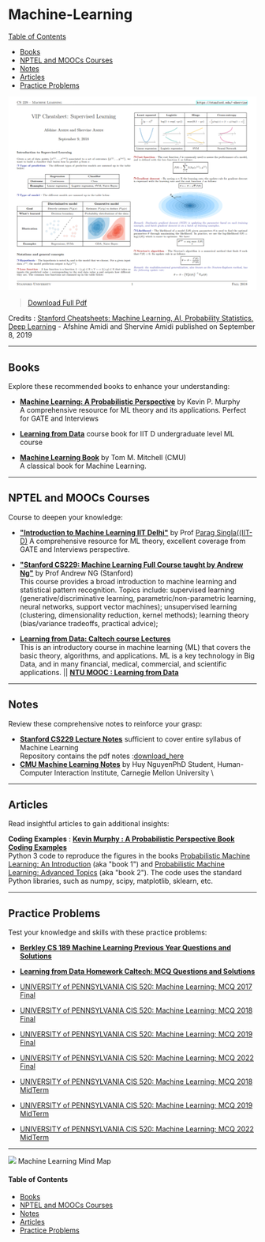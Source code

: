 # Machine-Learning

[Table of Contents](#table-of-contents)  
* [Books](#books)  
* [NPTEL and MOOCs Courses](#course)  
* [Notes](#notes)  
* [Articles](#articles)  
* [Practice Problems](#practice-problems)



[<img src="/Data/Machine-Learning/Machine_Learning_Cheatsheet.png">](/Data/Machine-Learning/super-cheatsheet-machine-learning.pdf)
> [Download Full Pdf](/Data/Artificial-Intelligence/All_cheat_sheet.pdf)
 
Credits : [Stanford Cheatsheets: Machine Learning, AI, Probability Statistics, Deep Learning](https://stanford.edu/~shervine/teaching/) - Afshine Amidi and Shervine Amidi published on September 8, 2019

---

## <a name="books"></a>Books

Explore these recommended books to enhance your understanding:

<!--
- [**"All of Statistics: A Concise Course in Statistical Inference"**](https://egrcc.github.io/docs/math/all-of-statistics.pdf) by  Larry Wasserman 
  A comprehensive resource for statistical theory and its applications.
-->

- [**Machine Learning: A Probabilistic Perspective**](http://noiselab.ucsd.edu/ECE228/Murphy_Machine_Learning.pdf) by Kevin P. Murphy\
  A comprehensive resource for ML theory and its applications. Perfect for GATE and Interviews

 - [**Learning from Data**](https://openeclass.panteion.gr/modules/document/file.php/PMS152/LEARNING/Abu-Mostafa%20Yaser%20S.%2C%20Malik%20Magdon-Ismail%2C%20Hsuan-Tien%20Lin%20%282012%29%20--%20Learning%20From%20Data_%20A%20short%20course.pdf) course book for IIT D undergraduate level ML course

- [**Machine Learning Book**](http://www.cs.cmu.edu/~tom/mlbook.html) by  Tom M. Mitchell (CMU)\
  A classical book for Machine Learning.
---

## <a name="course"></a>NPTEL and MOOCs Courses

Course to deepen your knowledge:

- [**"Introduction to Machine Learning IIT Delhi"**](https://www.cse.iitd.ac.in/~parags/teaching/col774/) by  Prof [Parag Singla((IIT-D)](https://www.cse.iitd.ac.in/~parags/)
  A comprehensive resource for ML theory, excellent coverage from GATE and Interviews perspective.

- [**"Stanford CS229: Machine Learning Full Course taught by Andrew Ng"**](https://www.youtube.com/watch?v=jGwO_UgTS7I&list=PLoROMvodv4rMiGQp3WXShtMGgzqpfVfbU&ab_channel=StanfordOnline) by  Prof Andrew NG (Stanford) \
This course provides a broad introduction to machine learning and statistical pattern recognition. Topics include: supervised learning (generative/discriminative learning, parametric/non-parametric learning, neural networks, support vector machines); unsupervised learning (clustering, dimensionality reduction, kernel methods); learning theory (bias/variance tradeoffs, practical advice);

- [**Learning from Data: Caltech course Lectures**](https://home.work.caltech.edu/telecourse.html) \
This is an introductory course in machine learning (ML) that covers the basic theory, algorithms, and applications. ML is a key technology in Big Data, and in many financial, medical, commercial, and scientific applications. || **[NTU MOOC : Learning from Data](https://www.csie.ntu.edu.tw/~htlin/mooc/)**
---

## <a name="notes"></a>Notes

Review these comprehensive notes to reinforce your grasp:

- **[Stanford CS229 Lecture Notes](https://cs229.stanford.edu/main_notes.pdf)** sufficient to cover entire syllabus of Machine Learning \
Repository contains the pdf notes :[download_here](/Data/Machine-Learning/main_notes.pdf)
- **[CMU Machine Learning Notes](https://www.cs.cmu.edu/~hn1/documents/machine-learning/notes.pdf)** by Huy NguyenPhD Student, Human-Computer Interaction Institute, Carnegie Mellon University \

---

## <a name="articles"></a>Articles

Read insightful articles to gain additional insights:

**Coding Examples** : [**Kevin Murphy : A Probabilistic Perspective Book Coding Examples**](https://github.com/probml/pyprobml/tree/master)\
Python 3 code to reproduce the figures in the books [Probabilistic Machine Learning: An Introduction](https://probml.github.io/pml-book/book1.html) (aka "book 1") and [Probabilistic Machine Learning: Advanced Topics](https://probml.github.io/pml-book/book2.html) (aka "book 2"). The code uses the standard Python libraries, such as numpy, scipy, matplotlib, sklearn, etc.

---

## <a name="practice-problems"></a>Practice Problems

Test your knowledge and skills with these practice problems:

- **[Berkley CS 189 Machine Learning Previous Year Questions and Solutions](https://tbp.berkeley.edu/courses/cs/189/)**
- **[Learning from Data Homework Caltech: MCQ Questions and Solutions](https://home.work.caltech.edu/homeworks.html)**


- [UNIVERSITY of PENNSYLVANIA CIS 520: Machine Learning; MCQ 2017 Final](/Data/Machine-Learning/final2017_solutions.pdf)
- [UNIVERSITY of PENNSYLVANIA CIS 520: Machine Learning; MCQ 2018 Final](/Data/Machine-Learning/final2018_solutions.pdf)
- [UNIVERSITY of PENNSYLVANIA CIS 520: Machine Learning; MCQ 2019 Final](/Data/Machine-Learning/final2019_solutions.pdf)
- [UNIVERSITY of PENNSYLVANIA CIS 520: Machine Learning; MCQ 2022 Final](/Data/Machine-Learning/final2022_solutions.pdf)
- [UNIVERSITY of PENNSYLVANIA CIS 520: Machine Learning; MCQ 2018 MidTerm](/Data/Machine-Learning/midterm2018_solutions.pdf)
- [UNIVERSITY of PENNSYLVANIA CIS 520: Machine Learning; MCQ 2019 MidTerm](/Data/Machine-Learning/midterm2019_solutions.pdf)
- [UNIVERSITY of PENNSYLVANIA CIS 520: Machine Learning; MCQ 2022 MidTerm](/Data/Machine-Learning/midterm2022_solutions.pdf)

---

[<img src="https://github.com/trekhleb/homemade-machine-learning/blob/master/images/machine-learning-map.png">](https://github.com/trekhleb/homemade-machine-learning/blob/master/images/machine-learning-map.png)
Machine Learning Mind Map

#### <a name="table-of-contents"></a>Table of Contents

* [Books](#books)  
* [NPTEL and MOOCs Courses](#course)  
* [Notes](#notes)  
* [Articles](#articles)  
* [Practice Problems](#practice-problems)

